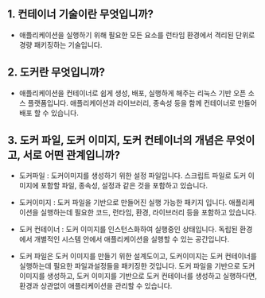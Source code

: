 ## 1. 컨테이너 기술이란 무엇입니까?
- 애플리케이션을 실행하기 위해 필요한 모든 요소를 런타임 환경에서 격리된 단위로 경량 패키징하는 기술입니다.

## 2. 도커란 무엇입니까?
- 애플리케이션을 컨테이너로 쉽게 생성, 배포, 실행하게 해주는 리눅스 기반 오픈 소스 플랫폼입니다. 애플리케이션과 라이브러리, 종속성 등을 함께 컨테이너로 만들어 배포 할 수 있습니다.

## 3. 도커 파일, 도커 이미지, 도커 컨테이너의 개념은 무엇이고, 서로 어떤 관계입니까?

- 도커파일 : 도커이미지를 생성하기 위한 설정 파일입니다. 스크립트 파일로 도커 이미지에 포함할 파일, 종속성, 설정과 같은 것을 포함하고 있습니다.
- 도커이미지 : 도커 파일을 기반으로 만들어진 실행 가능한 패키지 입니다. 애플리케이션을 실행하는데 필요한 코드, 런타임, 환경, 라이브러리 등을 포함하고 있습니다.
- 도커 컨테이너 : 도커 이미지를 인스턴스화하여 실행중인 상태입니다. 독립된 환경에서 개별적인 시스템 안에서 애플리케이션을 실행할 수 있는 공간입니다.

- 도커 파일은 도커 이미지를 만들기 위한 설계도이고, 도커이미지는 도커 컨테이너를 실행하는데 필요한 파일과설정들을 패키징한 것입니다. 도커 파일을 기반으로 도커 이미지를 생성하고, 도커 이미지를 기반으로 도커 컨테이너를 생성하고 실행하다면, 환경과 상관없이 애플리케이션을 관리할 수 있습니다.